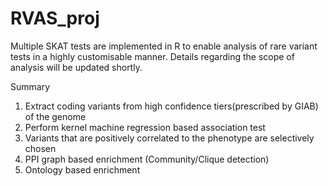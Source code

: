 # RVAS_proj
Multiple SKAT tests are implemented in R to enable analysis of rare variant tests in a highly customisable manner.
Details regarding the scope of analysis will be updated shortly.

Summary
1. Extract coding variants from high confidence tiers(prescribed by GIAB) of the genome
2. Perform kernel machine regression based association test
3. Variants that are positively correlated to the phenotype are selectively chosen
4. PPI graph based enrichment (Community/Clique detection)
5. Ontology based enrichment
